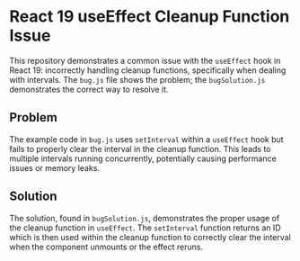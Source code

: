 # React 19 useEffect Cleanup Function Issue

This repository demonstrates a common issue with the `useEffect` hook in React 19:  incorrectly handling cleanup functions, specifically when dealing with intervals.  The `bug.js` file shows the problem; the `bugSolution.js` demonstrates the correct way to resolve it. 

## Problem
The example code in `bug.js` uses `setInterval` within a `useEffect` hook but fails to properly clear the interval in the cleanup function.  This leads to multiple intervals running concurrently, potentially causing performance issues or memory leaks. 

## Solution
The solution, found in `bugSolution.js`, demonstrates the proper usage of the cleanup function in `useEffect`. The `setInterval` function returns an ID which is then used within the cleanup function to correctly clear the interval when the component unmounts or the effect reruns.